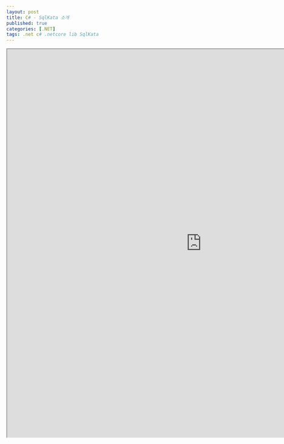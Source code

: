```yaml
---
layout: post
title: C# - SqlKata 소개
published: true
categories: [.NET]
tags: .net c# .netcore lib SqlKata
---  
```

<iframe width="1024" height="1024" src="https://docs.google.com/document/d/e/2PACX-1vTnRYJOXyOagNhTdhpkI_xOQX4DlMu0TRcC9Ehew6wraufgEtBuQiSdGpKzaEmRb-jfsLv43i0nBQsp/pub?embedded=true"></iframe>    
   